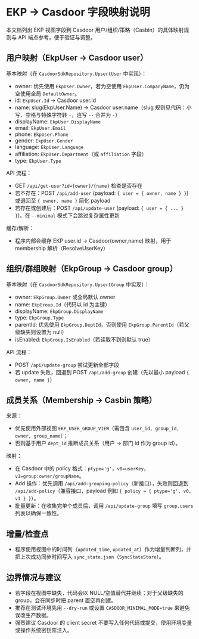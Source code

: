 # EKP -> Casdoor 字段映射说明

本文档列出 EKP 视图字段到 Casdoor 用户/组织/策略（Casbin）的具体映射规则与 API 端点参考，便于验证与调整。

## 用户映射（EkpUser -> Casdoor user）

基本映射（在 `CasdoorSdkRepository.UpsertUser` 中实现）：
- owner: 优先使用 `EkpUser.Owner`，若为空使用 `EkpUser.CompanyName`，仍为空使用全局 `DefaultOwner`。
- id: `EkpUser.Id` -> Casdoor user.id
- name: slug(EkpUser.Name) -> Casdoor user.name（slug 规则见代码：小写、空格与特殊字符转 `-`，连写 `--` 合并为 `-`）
- displayName: `EkpUser.DisplayName`
- email: `EkpUser.Email`
- phone: `EkpUser.Phone`
- gender: `EkpUser.Gender`
- language: `EkpUser.Language`
- affiliation: `EkpUser.Department`（或 `affiliation` 字段）
- type: `EkpUser.Type`

API 流程：
- GET `/api/get-user?id={owner}/{name}` 检查是否存在
- 若不存在：POST `/api/add-user` (payload: `{ user = { owner, name } }`) 或退回至 `{ owner, name }` 简化 payload
- 若存在或创建后：POST `/api/update-user` (payload: `{ user = { ... } }`)。在 `--minimal` 模式下会跳过复杂属性更新

缓存/解析：
- 程序内部会缓存 EKP user.id -> Casdoor(owner,name) 映射，用于 membership 解析（ResolveUserKey）

## 组织/群组映射（EkpGroup -> Casdoor group）

基本映射（在 `CasdoorSdkRepository.UpsertGroup` 中实现）：
- owner: `EkpGroup.Owner` 或全局默认 owner
- name: `EkpGroup.Id`（代码以 id 为主键）
- displayName: `EkpGroup.DisplayName`
- type: `EkpGroup.Type`
- parentId: 优先使用 `EkpGroup.DeptId`，否则使用 `EkpGroup.ParentId`（若父级缺失则设置为 null）
- isEnabled: `EkpGroup.IsEnabled`（若读取不到则默认 true）

API 流程：
- POST `/api/update-group` 尝试更新全部字段
- 若 update 失败，回退到 POST `/api/add-group` 创建（先以最小 payload `{ owner, name }`）

## 成员关系（Membership -> Casbin 策略）

来源：
- 优先使用外部视图 `EKP_USER_GROUP_VIEW`（需包含 `user_id, group_id, owner, group_name`）；
- 否则基于用户 `dept_id` 推断成员关系（用户 -> 部门 id 作为 group id）。

映射：
- 在 Casdoor 中的 policy 格式：`ptype='g'`，`v0=userKey`，`v1=group:owner/groupName`。
- Add 操作：优先调用 `/api/add-grouping-policy`（新接口），失败则回退到 `/api/add-policy`（兼容接口，payload 例如 `{ policy = { ptype='g', v0, v1 } }`）。
- 批量更新：在收集完单个成员后，调用 `/api/update-group` 填写 `group.users` 列表以确保一致性。

## 增量/检查点
- 程序使用视图中的时间列（`updated_time`, `updated_at`）作为增量判断列，并把上次成功同步时间写入 `sync_state.json`（`SyncStateStore`）。

## 边界情况与建议
- 若字段在视图中缺失，代码会以 NULL/空值替代并继续；对于父级缺失的 group，会在同步时把 parent 置空再创建。
- 推荐在测试环境先用 `--dry-run` 或设置 `CASDOOR_MINIMAL_MODE=true` 来避免误改生产数据。
- 强烈建议 Casdoor 的 client secret 不要写入任何代码或提交，使用环境变量或操作系统密钥库注入。
